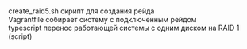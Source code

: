 # 

create_raid5.sh скрипт для создания рейда  
Vagrantfile собирает систему с подключенным рейдом  
typescript перенос работающей системы с одним диском на RAID 1 (script)  
